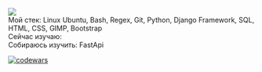 ![](https://komarev.com/ghpvc/?username=aruytehno)  
             Мой стек: Linux Ubuntu, Bash, Regex, Git, Python, Django Framework, SQL, HTML, CSS, GIMP, Bootstrap  
        Сейчас изучаю:  
    Собираюсь изучить: FastApi
    







[![codewars](https://www.codewars.com/users/Aruytehno/badges/large)](https://www.codewars.com/users/Aruytehno)  

